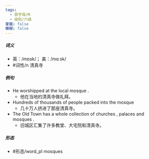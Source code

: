 ```yaml
---
tags:
  - 首字母/M
  - 级别/六级
掌握: false
模糊: false
---
```

##### 词义
- 英：/mɒsk/； 美：/mɑːsk/
- #词性/n  清真寺
##### 例句
- He worshipped at the local mosque .
	- 他在当地的清真寺做礼拜。
- Hundreds of thousands of people packed into the mosque
	- 几十万人挤进了那座清真寺。
- The Old Town has a whole collection of churches , palaces and mosques .
	- 旧城区汇集了许多教堂、大宅院和清真寺。
##### 形态
- #形态/word_pl mosques
